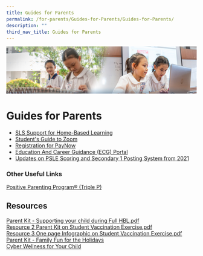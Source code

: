 ```yaml
---
title: Guides for Parents
permalink: /for-parents/Guides-for-Parents/Guides-for-Parents/
description: ""
third_nav_title: Guides for Parents
---
```

![](/images/ForParents.jpg)

Guides for Parents
==================

*   [SLS Support for Home-Based Learning](/for-parents/Guides-for-Parents/SLS-Support-for-Home-Based-Learning/)
*   [Student's Guide to Zoom](/for-parents/Guides-for-Parents/Students-Guide-to-Zoom/)
*   [Registration for PayNow](/for-parents/Guides-for-Parents/Registration-for-PayNow/)
*   [Education And Career Guidance (ECG) Portal](/for-parents/Guides-for-Parents/Education-And-Career-Guidance-ECG-Portal/)
*   [Updates on PSLE Scoring and Secondary 1 Posting System from 2021](/for-parents/Guides-for-Parents/Updates-on-PSLE-Scoring-and-Secondary-1-Posting-System-from-2021/)


### **Other Useful Links**
[Positive Parenting Program® (Triple P)](/for-parents/Guides-for-Parents/Positive-Parenting-Program-Triple-P/)

Resources
---------

[Parent Kit - Supporting your child during Full HBL.pdf](https://tampinespri.moe.edu.sg/qql/slot/u175/files/uploads/parents/Parent%20Kit%20-%20Supporting%20your%20child%20during%20Full%20HBL.pdf)  
[Resource 2 Parent Kit on Student Vaccination Exercise.pdf](https://tampinespri.moe.edu.sg/qql/slot/u175/files/uploads/parents/Resource%202%20Parent%20Kit%20on%20Student%20Vaccination%20Exercise.pdf)  
[Resource 3 One page Infographic on Student Vaccination Exercise.pdf](https://tampinespri.moe.edu.sg/qql/slot/u175/files/uploads/parents/Resource%203%20One%20page%20Infographic%20on%20Student%20Vaccination%20Exercise.pdf)  
[Parent Kit - Family Fun for the Holidays](https://tampinespri.moe.edu.sg/qql/slot/u404/Parent%20Kit%20-%20Family%20Fun%20for%20the%20Holidays.pdf)  
[Cyber Wellness for Your Child](https://tampinespri.moe.edu.sg/qql/slot/u404/cyber-wellness-for-your-child.pdf)